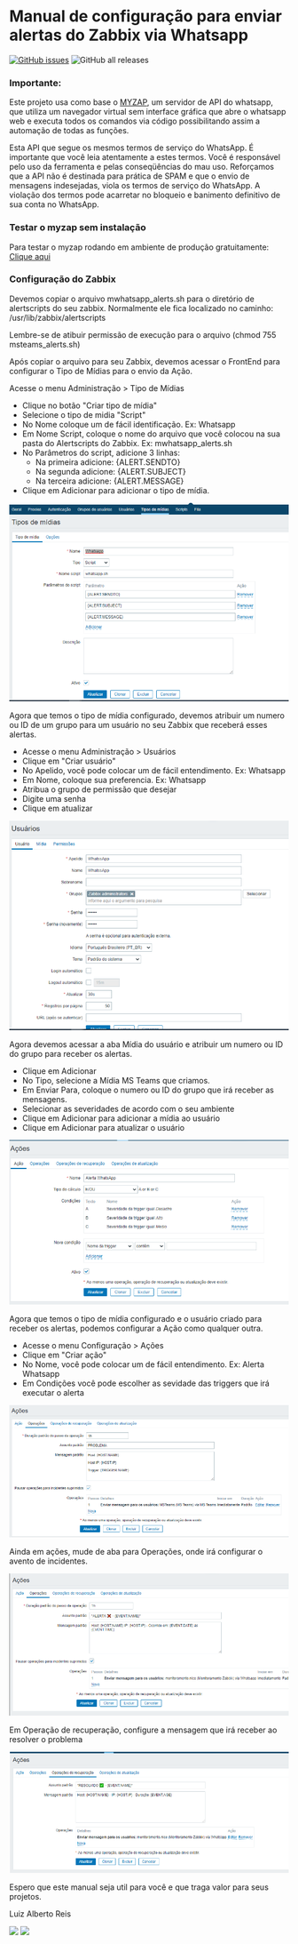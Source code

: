 # Manual de configuração para enviar alertas do Zabbix via Whatsapp

<a href="https://github.com/lalbertoreis/Zabbix-Whatsapp/issues"><img alt="GitHub issues" src="https://img.shields.io/github/issues/lalbertoreis/Zabbix-Whatsapp"></a>
<img alt="GitHub all releases" src="https://img.shields.io/github/downloads/lalbertoreis/Zabbix-Whatsapp/total">

### Importante:

Este projeto usa como base o [MYZAP](https://github.com/billbarsch/myzap/edit/myzap2.0), um servidor de API do whatsapp, que utiliza um navegador virtual sem interface gráfica que abre o whatsapp web e executa todos os comandos via código possibilitando assim a automação de todas as funções.

Esta API que segue os mesmos termos de serviço do WhatsApp. É importante que você leia atentamente a estes termos. Você é responsável pelo uso da ferramenta e pelas conseqüências do mau uso. Reforçamos que a API não é destinada para prática de SPAM e que o envio de mensagens indesejadas, viola os termos de serviço do WhatsApp. A violação dos termos pode acarretar no bloqueio e banimento definitivo de sua conta no WhatsApp.

### Testar o myzap sem instalação

Para testar o myzap rodando em ambiente de produção gratuitamente: <a href="https://whatsapp-v2.apibrasil.com.br/start" target="_blank"> Clique aqui </a>

### Configuração do Zabbix

Devemos copiar o arquivo mwhatsapp_alerts.sh para o diretório de alertscripts do seu zabbix. Normalmente ele fica localizado no caminho: /usr/lib/zabbix/alertscripts

Lembre-se de atibuir permissão de execução para o arquivo (chmod 755 msteams_alerts.sh)

Após copiar o arquivo para seu Zabbix, devemos acessar o FrontEnd para configurar o Tipo de Mídias para o envio da Ação.

Acesse o menu Administração > Tipo de Mídias
- Clique no botão "Criar tipo de mídia"
- Selecione o tipo de midia "Script"
- No Nome coloque um de fácil identificação. Ex: Whatsapp
- Em Nome Script, coloque o nome do arquivo que você colocou na sua pasta do Alertscripts do Zabbix. Ex: mwhatsapp_alerts.sh
- No Parâmetros do script, adicione 3 linhas:
    - Na primeira adicione: {ALERT.SENDTO}
    - Na segunda adicione: {ALERT.SUBJECT}
    - Na terceira adicione: {ALERT.MESSAGE}
- Clique em Adicionar para adicionar o tipo de mídia.

![ConfiguracaoZabbix](https://github.com/lalbertoreis/Zabbix-Whatsapp/blob/main/img/Configuracao%20Midia.PNG)

Agora que temos o tipo de mídia configurado, devemos atribuir um numero ou ID de um grupo para um usuário no seu Zabbix que receberá esses alertas.

- Acesse o menu Administração > Usuários
- Clique em "Criar usuário"
- No Apelido, você pode colocar um de fácil entendimento. Ex: Whatsapp
- Em Nome, coloque sua preferencia. Ex: Whatsapp
- Atribua o grupo de permissão que desejar
- Digite uma senha
- Clique em atualizar

![ConfiguracaoZabbixUsuario](https://github.com/lalbertoreis/Zabbix-Whatsapp/blob/main/img/Criacao%20Usuario.PNG)

Agora devemos acessar a aba Mídia do usuário e atribuir um numero ou ID do grupo para receber os alertas.
- Clique em Adicionar
- No Tipo, selecione a Mídia MS Teams que criamos.
- Em Enviar Para, coloque o numero ou ID do grupo que irá receber as mensagens.
- Selecionar as severidades de acordo com o seu ambiente
- Clique em Adicionar para adicionar a mídia ao usuário
- Clique em Adicionar para atualizar o usuário

![ConfiguracaoZabbixUsuarioMidia](https://github.com/lalbertoreis/Zabbix-Whatsapp/blob/main/img/Configuracao%20Acao.PNG)

Agora que temos o tipo de mídia configurado e o usuário criado para receber os alertas, podemos configurar a Ação como qualquer outra.

- Acesse o menu Configuração > Ações
- Clique em "Criar ação"
- No Nome, você pode colocar um de fácil entendimento. Ex: Alerta Whatsapp
- Em Condições você pode escolher as sevidade das triggers que irá executar o alerta

![ActionOperation](https://github.com/lalbertoreis/Zabbix-MSTeams/blob/main/img/Configura%C3%A7%C3%A3o%20Zabbix%20A%C3%A7%C3%A3o%20Opera%C3%A7%C3%A3o.png)

Ainda em ações, mude de aba para Operações, onde irá configurar o avento de incidentes.

![ActionOperation](https://github.com/lalbertoreis/Zabbix-Whatsapp/blob/main/img/Incidentes.PNG)

Em Operação de recuperação, configure a mensagem que irá receber ao resolver o problema

![RecoverOperation](https://github.com/lalbertoreis/Zabbix-Whatsapp/blob/main/img/Incidente%20Resolvido.PNG)

Espero que este manual seja util para você e que traga valor para seus projetos.

Luiz Alberto Reis

<div> 
    
  <a href = "mailto:luizalbertonreis@gmail.com"><img src="https://img.shields.io/badge/-Gmail-%23333?style=for-the-badge&logo=gmail&logoColor=white" target="_blank"></a>
  <a href="https://www.linkedin.com/in/luiz-alberto-reis-47807a128" target="_blank"><img src="https://img.shields.io/badge/-LinkedIn-%230077B5?style=for-the-badge&logo=linkedin&logoColor=white" target="_blank"></a>  
    
</div>
